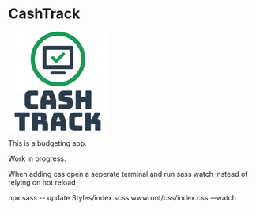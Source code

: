 # CashTrack
![CashTrack](src/wwwroot/images/cash-track.png)

This is a budgeting app.

Work in progress.

When adding css open a seperate terminal and run sass watch instead of relying on hot reload

npx sass -- update Styles/index.scss wwwroot/css/index.css --watch